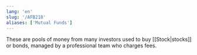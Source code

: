 ```yaml
---
lang: 'en'
slug: '/AFB218'
aliases: ['Mutual Funds']
---
```


These are pools of money from many investors used to buy [[Stock|stocks]] or bonds, managed by a professional team who charges fees.
